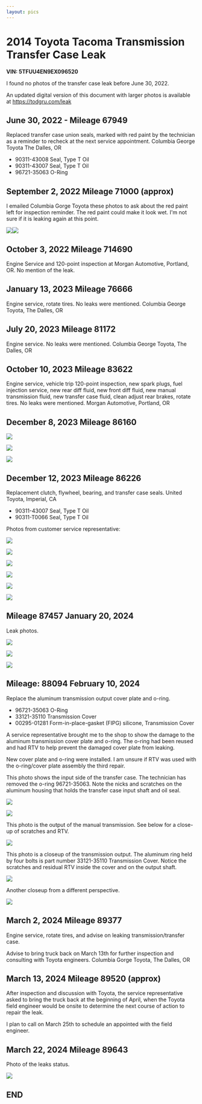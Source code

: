 ```yaml
---
layout: pics
---
```


# 2014 Toyota Tacoma Transmission Transfer Case Leak

**VIN: 5TFUU4EN9EX096520**

I found no photos of the transfer case leak before June 30, 2022.

An updated digital version of this document with larger photos is available at https://todgru.com/leak

## June 30, 2022 - Mileage 67949

Replaced transfer case union seals, marked with red paint by the
technician as a reminder to recheck at the next service appointment.
Columbia George Toyota The Dalles, OR

-   90311-43008 Seal, Type T Oil
-   90311-43007 Seal, Type T Oil
-   96721-35063 O-Ring

## September 2, 2022 Mileage 71000 (approx)

I emailed Columbia Gorge Toyota these photos to ask about the red paint
left for inspection reminder. The red paint could make it look wet. I\'m
not sure if it is leaking again at this point.

![](images/image13.jpg)![](images/image7.jpg)

## October 3, 2022 Mileage 714690

Engine Service and 120-point inspection at Morgan Automotive, Portland,
OR. No mention of the leak.

## January 13, 2023 Mileage 76666

Engine service, rotate tires. No leaks were mentioned. Columbia George
Toyota, The Dalles, OR

## July 20, 2023 Mileage 81172

Engine service. No leaks were mentioned. Columbia George Toyota, The
Dalles, OR

## October 10, 2023 Mileage 83622

Engine service, vehicle trip 120-point inspection, new spark plugs, fuel
injection service, new rear diff fluid, new front diff fluid, new manual
transmission fluid, new transfer case fluid, clean adjust rear brakes,
rotate tires. No leaks were mentioned. Morgan Automotive, Portland, OR

## December 8, 2023 Mileage 86160

![](images/image5.jpg)

![](images/image1.jpg)

![](images/image9.jpg)

##

## December 12, 2023 Mileage 86226

Replacement clutch, flywheel, bearing, and transfer case seals. United
Toyota, Imperial, CA

-   90311-43007 Seal, Type T Oil
-   90311-T0066 Seal, Type T Oil

Photos from customer service representative:

![](images/image8.jpg)

![](images/image17.png)

![](images/image6.jpg)

![](images/image14.png)

![](images/image3.jpg)

![](images/image4.png)

## Mileage 87457 January 20, 2024

Leak photos.

![](images/image15.jpg)

![](images/image16.jpg)

![](images/image19.jpg)

## Mileage: 88094 February 10, 2024

Replace the aluminum transmission output cover plate and o-ring.

-   96721-35063 O-Ring
-   33121-35110 Transmission Cover
-   00295-01281 Form-in-place-gasket (FIPG) silicone, Transmission Cover

A service representative brought me to the shop to show the damage to
the aluminum transmission cover plate and o-ring. The o-ring had been
reused and had RTV to help prevent the damaged cover plate from leaking.

New cover plate and o-ring were installed. I am unsure if RTV was used
with the o-ring/cover plate assembly the third repair.

This photo shows the input side of the transfer case. The technician has
removed the o-ring 96721-35063. Note the nicks and scratches on the
aluminum housing that holds the transfer case input shaft and oil seal.

![](images/image12.png)

![](images/image10.png)

This photo is the output of the manual transmission. See below for a
close-up of scratches and RTV.

![](images/image2.jpg)

This photo is a closeup of the transmission output. The aluminum ring
held by four bolts is part number 33121-35110 Transmission Cover. Notice
the scratches and residual RTV inside the cover and on the output shaft.

![](images/image11.png)

Another closeup from a different perspective.

![](images/image18.png)

## March 2, 2024 Mileage 89377

Engine service, rotate tires, and advise on leaking
transmission/transfer case.

Advise to bring truck back on March 13th for further inspection and
consulting with Toyota engineers. Columbia Gorge Toyota, The Dalles, OR

## March 13, 2024 Mileage 89520 (approx)

After inspection and discussion with Toyota, the service representative
asked to bring the truck back at the beginning of April, when the Toyota
field engineer would be onsite to determine the next course of action to
repair the leak.

I plan to call on March 25th to schedule an appointed with the field
engineer.

## March 22, 2024 Mileage 89643

Photo of the leaks status.

![](images/image20.jpg)

## END